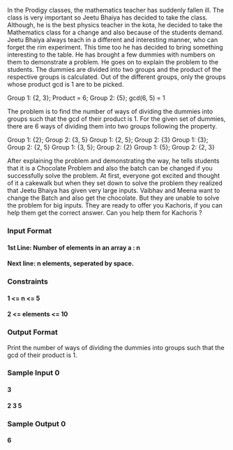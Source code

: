 In the Prodigy classes, the mathematics teacher has suddenly fallen ill. The class is very important so Jeetu Bhaiya has decided to take the class. Although, he is the best physics teacher in the kota, he decided to take the Mathematics class for a change and also because of the students demand. Jeetu Bhaiya always teach in a different and interesting manner, who can forget the rim experiment. This time too he has decided to bring something interesting to the table. He has brought a few dummies with numbers on them to demonstrate a problem. He goes on to explain the problem to the students. The dummies are divided into two groups and the product of the respective groups is calculated. Out of the different groups, only the groups whose product gcd is 1 are to be picked.

Group 1: {2, 3}; Product = 6; 
Group 2: {5}; gcd(6, 5) = 1 

The problem is to find the number of ways of dividing the dummies into groups such that the gcd of their product is 1. For the given set of dummies, there are 6 ways of dividing them into two groups following the property.

Group 1: {2}; Group 2: {3, 5}
Group 1: {2, 5}; Group 2: {3}
Group 1: {3}; Group 2: {2, 5}
Group 1: {3, 5}; Group 2: {2}
Group 1: {5}; Group 2: {2, 3}

After explaining the problem and demonstrating the way, he tells students that it is a Chocolate Problem and also the batch can be changed if you successfully solve the problem. At first, everyone got excited and thought of it a cakewalk but when they set down to solve the problem they realized that Jeetu Bhaiya has given very large inputs. Vaibhav and Meena want to change the Batch and also get the chocolate. But they are unable to solve the problem for big inputs. They are ready to offer you Kachoris, if you can help them get the correct answer. Can you help them for Kachoris ?

### Input Format
#### 1st Line: Number of elements in an array a : n
#### Next line: n elements, seperated by space.

### Constraints

#### 1 <= n <= 5
#### 2 <= elements <= 10

### Output Format

Print the number of ways of dividing the dummies into groups such that the gcd of their product is 1.

### Sample Input 0
#### 3
#### 2 3 5
### Sample Output 0
#### 6
